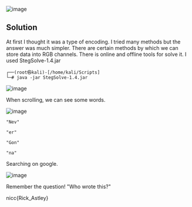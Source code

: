 ![image](https://user-images.githubusercontent.com/88983987/224676198-f4eac382-9389-4938-a47b-2f81570b6b42.png)

## Solution

At first I thought it was a type of encoding. I tried many methods but the answer was much simpler. There are certain methods by which we can store data into RGB channels. There is online and offline tools for solve it. I used StegSolve-1.4.jar
```
┌──(root㉿kali)-[/home/kali/Scripts]
└─# java -jar StegSolve-1.4.jar          
```

![image](https://user-images.githubusercontent.com/88983987/224677792-17448a92-917d-48ec-bb5d-7f3a3238bd0e.png)

When scrolling, we can see some words.

![image](https://user-images.githubusercontent.com/88983987/224677954-c407f0f8-d403-4083-b42b-4540f24ca00d.png)
```
"Nev"

"er"

"Gon"

"na"
```

Searching on google.

![image](https://user-images.githubusercontent.com/88983987/224678247-e7455440-285d-4334-a9d2-bf9da1eab0f4.png)

Remember the question! "Who wrote this?"

nicc{Rick_Astley}

